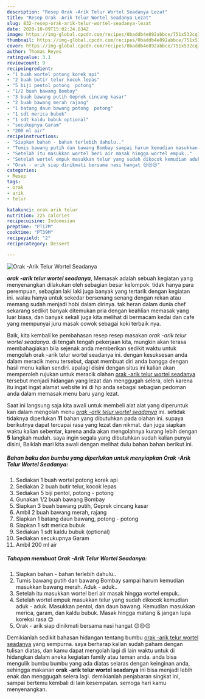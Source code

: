 ```yaml
---
description: "Resep Orak -Arik Telur Wortel Seadanya Lezat"
title: "Resep Orak -Arik Telur Wortel Seadanya Lezat"
slug: 832-resep-orak-arik-telur-wortel-seadanya-lezat
date: 2020-10-09T15:02:24.834Z
image: https://img-global.cpcdn.com/recipes/0baddb4e892abbce/751x532cq70/orak-arik-telur-wortel-seadanya-foto-resep-utama.jpg
thumbnail: https://img-global.cpcdn.com/recipes/0baddb4e892abbce/751x532cq70/orak-arik-telur-wortel-seadanya-foto-resep-utama.jpg
cover: https://img-global.cpcdn.com/recipes/0baddb4e892abbce/751x532cq70/orak-arik-telur-wortel-seadanya-foto-resep-utama.jpg
author: Thomas Reyes
ratingvalue: 3.1
reviewcount: 9
recipeingredient:
- "1 buah wortel potong korek api"
- "2 buah butir telur kocok lepas"
- "5 biji pentol potong  potong"
- "1/2 buah bawang Bombay"
- "3 buah bawang putih Geprek cincang kasar"
- "2 buah bawang merah rajang"
- "1 batang daun bawang potong  potong"
- "1 sdt merica bubuk"
- "1 sdt kaldu bubuk optional"
- "secukupnya Garam"
- "200 ml air"
recipeinstructions:
- "Siapkan bahan - bahan terlebih dahulu.."
- "Tumis bawang putih dan bawang Bombay sampai harum kemudian masukkan bawang merah. Aduk - aduk.."
- "Setelah itu masukkan wortel beri air masak hingga wortel empuk.."
- "Setelah wortel empuk masukkan telur yang sudah dikocok kemudian aduk - aduk. Masukkan pentol, dan daun bawang. Kemudian masukkan merica, garam, dan kaldu bubuk. Masak hingga matang &amp; jangan lupa koreksi rasa 😊"
- "Orak - arik siap dinikmati bersama nasi hangat 😍😍😍"
categories:
- Resep
tags:
- orak
- arik
- telur

katakunci: orak arik telur 
nutrition: 225 calories
recipecuisine: Indonesian
preptime: "PT17M"
cooktime: "PT39M"
recipeyield: "2"
recipecategory: Dessert

---
```



![Orak -Arik Telur Wortel Seadanya](https://img-global.cpcdn.com/recipes/0baddb4e892abbce/751x532cq70/orak-arik-telur-wortel-seadanya-foto-resep-utama.jpg)

<b><i>orak -arik telur wortel seadanya</i></b>, Memasak adalah sebuah kegiatan yang menyenangkan dilakukan oleh sebagian besar kelompok. tidak hanya para perempuan, sebagian laki laki juga banyak yang tertarik dengan kegiatan ini. walau hanya untuk sekedar bersenang senang dengan rekan atau memang sudah menjadi hobi dalam dirinya. tak heran dalam dunia chef sekarang sedikit banyak ditemukan pria dengan keahlian memasak yang luar biasa, dan banyak sekali juga kita melihat di bermacam kedai dan cafe yang mempunyai juru masak cowok sebagai koki terbaik nya.



Baik, kita kembali ke pembahasan resep resep masakan <i>orak -arik telur wortel seadanya</i>. di tengah tengah pekerjaan kita, mungkin akan terasa membahagiakan bila sejenak anda memberikan sedikit waktu untuk mengolah orak -arik telur wortel seadanya ini. dengan kesuksesan anda dalam meracik menu tersebut, dapat membuat diri anda bangga dengan hasil menu kalian sendiri. apalagi disini dengan situs ini kalian akan memperoleh rujukan untuk meracik olahan <u>orak -arik telur wortel seadanya</u> tersebut menjadi hidangan yang lezat dan menggugah selera, oleh karena itu ingat ingat alamat website ini di hp anda sebagai sebagian pedoman anda dalam memasak menu baru yang lezat.


Saat ini langsung saja kita awali untuk membeli alat alat yang diperuntuk kan dalam mengolah menu <u><i>orak -arik telur wortel seadanya</i></u> ini. setidak tidaknya diperlukan <b>11</b> bahan yang dibutuhkan pada olahan ini. supaya berikutnya dapat tercapai rasa yang lezat dan nikmat. dan juga siapkan waktu kalian sebentar, karena anda akan mengolahnya kurang lebih dengan <b>5</b> langkah mudah. saya ingin segala yang dibutuhkan sudah kalian punyai disini, Baiklah mari kita awali dengan melihat dulu bahan bahan berikut ini.

<!--inarticleads1-->

##### Bahan baku dan bumbu yang diperlukan untuk menyiapkan Orak -Arik Telur Wortel Seadanya:

1. Sediakan 1 buah wortel potong korek api
1. Sediakan 2 buah butir telur, kocok lepas
1. Sediakan 5 biji pentol, potong - potong
1. Gunakan 1/2 buah bawang Bombay
1. Siapkan 3 buah bawang putih, Geprek cincang kasar
1. Ambil 2 buah bawang merah, rajang
1. Siapkan 1 batang daun bawang, potong - potong
1. Siapkan 1 sdt merica bubuk
1. Sediakan 1 sdt kaldu bubuk (optional)
1. Sediakan secukupnya Garam
1. Ambil 200 ml air




<!--inarticleads2-->

##### Tahapan membuat Orak -Arik Telur Wortel Seadanya:

1. Siapkan bahan - bahan terlebih dahulu..
1. Tumis bawang putih dan bawang Bombay sampai harum kemudian masukkan bawang merah. Aduk - aduk..
1. Setelah itu masukkan wortel beri air masak hingga wortel empuk..
1. Setelah wortel empuk masukkan telur yang sudah dikocok kemudian aduk - aduk. Masukkan pentol, dan daun bawang. Kemudian masukkan merica, garam, dan kaldu bubuk. Masak hingga matang &amp; jangan lupa koreksi rasa 😊
1. Orak - arik siap dinikmati bersama nasi hangat 😍😍😍




Demikianlah sedikit bahasan hidangan tentang bumbu <u>orak -arik telur wortel seadanya</u> yang sempurna. saya berharap kalian sudah paham dengan tulisan diatas, dan kamu dapat mengolah lagi di lain waktu untuk di hidangkan dalam aneka kegiatan family atau teman anda. anda bisa mengulik bumbu bumbu yang ada diatas selaras dengan keinginan anda, sehingga makanan <b>orak -arik telur wortel seadanya</b> ini bisa menjadi lebih enak dan menggugah selera lagi. demikianlah penjabaran singkat ini, sampai bertemu kembali di lain kesempatan. semoga hari kamu menyenangkan.
